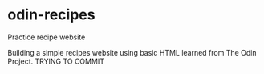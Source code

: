 # odin-recipes
Practice recipe website

Building a simple recipes website using basic HTML learned from The Odin Project. TRYING TO COMMIT
